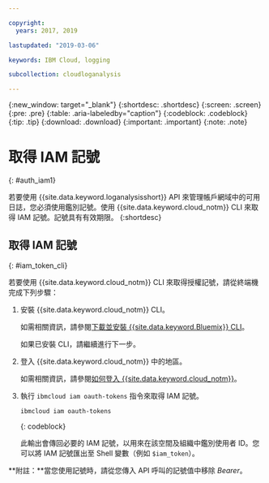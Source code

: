 ```yaml
---

copyright:
  years: 2017, 2019

lastupdated: "2019-03-06"

keywords: IBM Cloud, logging

subcollection: cloudloganalysis

---
```


{:new_window: target="_blank"}
{:shortdesc: .shortdesc}
{:screen: .screen}
{:pre: .pre}
{:table: .aria-labeledby="caption"}
{:codeblock: .codeblock}
{:tip: .tip}
{:download: .download}
{:important: .important}
{:note: .note}


# 取得 IAM 記號
{: #auth_iam1}

若要使用 {{site.data.keyword.loganalysisshort}} API 來管理帳戶網域中的可用日誌，您必須使用鑑別記號。使用 {{site.data.keyword.cloud_notm}} CLI 來取得 IAM 記號。記號具有有效期限。
{:shortdesc}


## 取得 IAM 記號
{: #iam_token_cli}

若要使用 {{site.data.keyword.cloud_notm}} CLI 來取得授權記號，請從終端機完成下列步驟：

1. 安裝 {{site.data.keyword.cloud_notm}} CLI。

   如需相關資訊，請參閱[下載並安裝 {{site.data.keyword.Bluemix}} CLI](/docs/cli?topic=cloud-cli-ibmcloud-cli#overview)。
   
   如果已安裝 CLI，請繼續進行下一步。
    
2. 登入 {{site.data.keyword.cloud_notm}} 中的地區。 

    如需相關資訊，請參閱[如何登入 {{site.data.keyword.cloud_notm}}](/docs/services/CloudLogAnalysis/qa?topic=cloudloganalysis-cli_qa#login)。
	
3. 執行 `ibmcloud iam oauth-tokens` 指令來取得 IAM 記號。

    ```
	ibmcloud iam oauth-tokens
	```
	{: codeblock}
	
	此輸出會傳回必要的 IAM 記號，以用來在該空間及組織中鑑別使用者 ID。您可以將 IAM 記號匯出至 Shell 變數（例如 `$iam_token`）。



**附註：**當您使用記號時，請從您傳入 API 呼叫的記號值中移除 *Bearer*。

